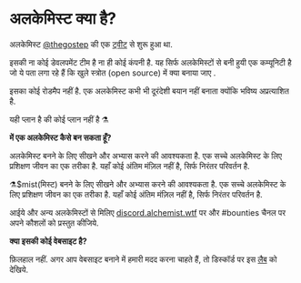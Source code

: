 # अलकेमिस्ट क्या है?

अलकेमिस्ट [@thegostep](https://twitter.com/thegostep) की एक [ट्वीट](https://twitter.com/thegostep/status/1358159173440184322?s=20) से शुरू हुआ था.

इसकी ना कोई डेवलपमेंट टीम है ना ही कोई कंपनी है. यह सिर्फ अलकेमिस्टों से बनी हुयी एक कम्यूनिटी है जो ये पता लगा रहे हैं कि खुले स्त्रोत \(open source\) में क्या बनाया जाए .

इसका कोई रोडमैप नहीं है. एक अलकेमिस्ट कभी भी दूरंदेशी बयान नहीं बनाता क्योंकि भविष्य अप्रत्याशित है.

यही प्लान है की कोई प्लान नहीं है ⚗️

**में एक अलकेमिस्ट कैसे बन सकता हूँ?**

अलकेमिस्ट बनने के लिए सीखने और अभ्यास करने की आवश्यकता है. एक सच्चे अलकेमिस्ट के लिए प्रशिक्षण जीवन का एक तरीका है. यहाँ कोई अंतिम मंज़िल नहीं है, सिर्फ निरंतर परिवर्तन है.

⚗️$mist\(मिस्ट\) बनने के लिए सीखने और अभ्यास करने की आवश्यकता है. एक सच्चे अलकेमिस्ट के लिए प्रशिक्षण जीवन का एक तरीका है. यहाँ कोई अंतिम मंज़िल नहीं है, सिर्फ निरंतर परिवर्तन है.

आईये और अन्य अलकेमिस्टों से मिलिए [discord.alchemist.wtf](http://discord.alchemist.wtf) पर और \#bounties चैनल पर अपने कौशलों को प्रस्तुत कीजिये.

**क्या इसकी कोई वेबसाइट है?**

फ़िलहाल नहीं. अगर आप वेबसाइट बनाने में हमारी मदद करना चाहते हैं, तो डिस्कॉर्ड पर इस [लैब](https://discord.gg/UQB4MwG4c8) को देखिये.

